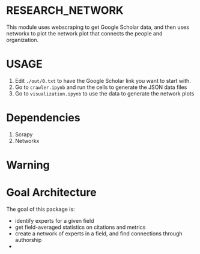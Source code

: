 # RESEARCH_NETWORK

This module uses webscraping to get Google Scholar data, and then uses
networkx to plot the network plot that connects the people and organization.

# USAGE

1. Edit `./out/0.txt` to have the Google Scholar link you want to start with.
2. Go to `crawler.ipynb` and run the cells to generate the JSON data files
3. Go to `visualization.ipynb` to use the data to generate the network plots

# Dependencies

1. Scrapy
2. Networkx

# Warning

# Goal Architecture

The goal of this package is:
- identify experts for a given field
- get field-averaged statistics on citations and metrics
- create a network of experts in a field, and find connections through authorship
- 
